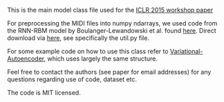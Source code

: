 This is the main model class file used for the [ICLR 2015 workshop paper](http://arxiv.org/pdf/1412.6581.pdf)

For preprocessing the MIDI files into numpy ndarrays, we used code from the RNN-RBM model by Boulanger-Lewandowski et al. found [here](http://deeplearning.net/tutorial/rnnrbm.html). Direct download via [here](http://www.iro.umontreal.ca/~lisa/deep/midi.zip), see specifically the util.py file.

For some example code on how to use this class refer to [Variational-Autoencoder](https://github.com/y0ast/Variational-Autoencoder), which uses largely the same structure.

Feel free to contact the authors (see paper for email addresses) for any questions regarding use of code, dataset etc.

The code is MIT licensed. 